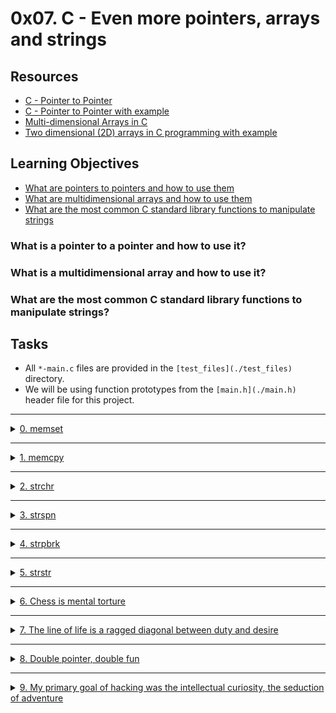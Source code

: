 # 0x07. C - Even more pointers, arrays and strings

## Resources
- [C - Pointer to Pointer](https://www.tutorialspoint.com/cprogramming/c_pointer_to_pointer.htm)
- [C - Pointer to Pointer with example](https://www.programiz.com/c-programming/c-pointer-pointer)
- [Multi-dimensional Arrays in C](https://www.geeksforgeeks.org/multi-dimensional-arrays-c-cpp/)
- [Two dimensional (2D) arrays in C programming with example](https://www.programiz.com/c-programming/c-multi-dimensional-arrays)

## Learning Objectives
- [What are pointers to pointers and how to use them](#what-is-a-pointer-to-a-pointer-and-how-to-use-it)
- [What are multidimensional arrays and how to use them](#what-is-a-multidimensional-array-and-how-to-use-it)
- [What are the most common C standard library functions to manipulate strings](#what-are-the-most-common-c-standard-library-functions-to-manipulate-strings)

### What is a pointer to a pointer and how to use it?

### What is a multidimensional array and how to use it?

### What are the most common C standard library functions to manipulate strings?

## Tasks
- All `*-main.c` files are provided in the `[test_files](./test_files)` directory.
- We will be using function prototypes from the `[main.h](./main.h)` header file for this project.

---

<details>
<summary><a href="0-memset.c">0. memset</a></summary>

<img src="./imgs/0-memset.png" alt="0-memset">

```c
#include "main.h"
#include <stdio.h>

/**
 * simple_print_buffer - prints buffer in hexa
 * @buffer: the address of memory to print
 * @size: the size of the memory to print
 *
 * Return: Nothing.
 */
void simple_print_buffer(char *buffer, unsigned int size)
{
        unsigned int i;

        i = 0;
        while (i < size)
        {
                if (i % 10)
                {
                        printf(" ");
                }
                if (!(i % 10) && i)
                {
                        printf("\n");
                }
                printf("0x%02x", buffer[i]);
                i++;
        }
        printf("\n");
}

/**
 * main - check the code
 *
 * Return: Always 0.
 */
int main(void)
{
    char buffer[98] = {0x00};

    simple_print_buffer(buffer, 98);
    _memset(buffer, 0x01, 95);
    printf("-------------------------------------------------\n");
    simple_print_buffer(buffer, 98);    
    return (0);
}
```
> Expected output:
```shell
0x00 0x00 0x00 0x00 0x00 0x00 0x00 0x00 0x00 0x00
0x00 0x00 0x00 0x00 0x00 0x00 0x00 0x00 0x00 0x00
0x00 0x00 0x00 0x00 0x00 0x00 0x00 0x00 0x00 0x00
0x00 0x00 0x00 0x00 0x00 0x00 0x00 0x00 0x00 0x00
0x00 0x00 0x00 0x00 0x00 0x00 0x00 0x00 0x00 0x00
0x00 0x00 0x00 0x00 0x00 0x00 0x00 0x00 0x00 0x00
0x00 0x00 0x00 0x00 0x00 0x00 0x00 0x00 0x00 0x00
0x00 0x00 0x00 0x00 0x00 0x00 0x00 0x00 0x00 0x00
0x00 0x00 0x00 0x00 0x00 0x00 0x00 0x00 0x00 0x00
0x00 0x00 0x00 0x00 0x00 0x00 0x00 0x00
-------------------------------------------------
0x01 0x01 0x01 0x01 0x01 0x01 0x01 0x01 0x01 0x01
0x01 0x01 0x01 0x01 0x01 0x01 0x01 0x01 0x01 0x01
0x01 0x01 0x01 0x01 0x01 0x01 0x01 0x01 0x01 0x01
0x01 0x01 0x01 0x01 0x01 0x01 0x01 0x01 0x01 0x01
0x01 0x01 0x01 0x01 0x01 0x01 0x01 0x01 0x01 0x01
0x01 0x01 0x01 0x01 0x01 0x01 0x01 0x01 0x01 0x01
0x01 0x01 0x01 0x01 0x01 0x01 0x01 0x01 0x01 0x01
0x01 0x01 0x01 0x01 0x01 0x01 0x01 0x01 0x01 0x01
0x01 0x01 0x01 0x01 0x01 0x01 0x01 0x01 0x01 0x01
0x01 0x01 0x01 0x01 0x01 0x00 0x00 0x00
```

> Compile with:
```shell
gcc -Wall -pedantic -Werror -Wextra -std=gnu89 0-main.c 0-memset.c -o 0-memset
```
</details>

---

<details>
<summary><a href="1-memcpy.c">1. memcpy</a></summary>

<img src="./imgs/1-memcpy.png" alt="1-memcpy">


```c
#include "main.h"
#include <stdio.h>

/**
 * simple_print_buffer - prints buffer in hexa
 * @buffer: the address of memory to print
 * @size: the size of the memory to print
 *
 * Return: Nothing.
 */
void simple_print_buffer(char *buffer, unsigned int size)
{
    unsigned int i;

    i = 0;
    while (i < size)
    {
        if (i % 10)
        {
            printf(" ");
        }
        if (!(i % 10) && i)
        {
            printf("\n");
        }
        printf("0x%02x", buffer[i]);
        i++;
    }
    printf("\n");
}

/**
 * main - check the code
 *
 * Return: Always 0.
 */
int main(void)
{
    char buffer[98] = {0};
    char buffer2[98] = {1, 2, 3, 4, 5, 6, 7, 8, 9, 10, 11, 12, 13, 14};

    simple_print_buffer(buffer, 98);
    _memcpy(buffer + 50, buffer2, 10);
    printf("-------------------------------------------------\n");
    simple_print_buffer(buffer, 98);    
    return (0);
}
```

> Expected output:
```shell
0x00 0x00 0x00 0x00 0x00 0x00 0x00 0x00 0x00 0x00
0x00 0x00 0x00 0x00 0x00 0x00 0x00 0x00 0x00 0x00
0x00 0x00 0x00 0x00 0x00 0x00 0x00 0x00 0x00 0x00
0x00 0x00 0x00 0x00 0x00 0x00 0x00 0x00 0x00 0x00
0x00 0x00 0x00 0x00 0x00 0x00 0x00 0x00 0x00 0x00
0x00 0x00 0x00 0x00 0x00 0x00 0x00 0x00 0x00 0x00
0x00 0x00 0x00 0x00 0x00 0x00 0x00 0x00 0x00 0x00
0x00 0x00 0x00 0x00 0x00 0x00 0x00 0x00 0x00 0x00
0x00 0x00 0x00 0x00 0x00 0x00 0x00 0x00 0x00 0x00
0x00 0x00 0x00 0x00 0x00 0x00 0x00 0x00
-------------------------------------------------
0x00 0x00 0x00 0x00 0x00 0x00 0x00 0x00 0x00 0x00
0x00 0x00 0x00 0x00 0x00 0x00 0x00 0x00 0x00 0x00
0x00 0x00 0x00 0x00 0x00 0x00 0x00 0x00 0x00 0x00
0x00 0x00 0x00 0x00 0x00 0x00 0x00 0x00 0x00 0x00
0x00 0x00 0x00 0x00 0x00 0x00 0x00 0x00 0x00 0x00
0x01 0x02 0x03 0x04 0x05 0x07 0x07 0x08 0x09 0x0a
0x00 0x00 0x00 0x00 0x00 0x00 0x00 0x00 0x00 0x00
0x00 0x00 0x00 0x00 0x00 0x00 0x00 0x00 0x00 0x00
0x00 0x00 0x00 0x00 0x00 0x00 0x00 0x00 0x00 0x00
0x00 0x00 0x00 0x00 0x00 0x00 0x00 0x00
```

> Compile with:
```shell
gcc -Wall -pedantic -Werror -Wextra -std=gnu89 1-main.c 1-memcpy.c -o 1-memcpy
```

</details>

---

<details>
<summary><a href="2-strchr.c">2. strchr</a></summary>

<img src="./imgs/2-strchr.png" alt="2-strchr">


```c
#include "main.h"
#include <stdio.h>

/**
 * main - check the code
 *
 * Return: Always 0.
 */
int main(void)
{
    char *s = "hello";
    char *f;

    f = _strchr(s, 'l');

    if (f != NULL)
    {
        printf("%s\n", f);
    }
    return (0);
}
```
> Compiled with:
```shell
gcc -Wall -pedantic -Werror -Wextra -std=gnu89 2-main.c 2-strchr.c -o 2-strchr
```
> Expected output:
```shell
llo
```


</details>

---

<details>
<summary><a href="3-strspn.c">3. strspn</a></summary>

<img src="./imgs/3-strspn.png" alt="3-strspn">


```c
#include "main.h"
#include <stdio.h>

/**
 * main - check the code
 *
 * Return: Always 0.
 */
int main(void)
{
    char *s = "hello, world";
    char *f = "oleh";
    unsigned int n;

    n = _strspn(s, f);
    printf("%u\n", n);
    return (0);
}
```
> Compiled with:
```shell
gcc -Wall -pedantic -Werror -Wextra -std=gnu89 3-main.c 3-strspn.c -o 3-strspn
```
> Expected output:
```shell
5
```

</details>

---

<details>
<summary><a href="4-strpbrk.c">4. strpbrk</a></summary>

<img src="./imgs/4-strpbrk.png" alt="4-strpbrk">

```c
#include "main.h"
#include <stdio.h>

/**
 * main - check the code
 *
 * Return: Always 0.
 */
int main(void)
{
    char *s = "hello, world";
    char *f = "world";
    char *t;

    t = _strpbrk(s, f);
    printf("%s\n", t);
    return (0);
}

```
> Compiled with:
```shell
gcc -Wall -pedantic -Werror -Wextra -std=gnu89 4-main.c 4-strpbrk.c -o 4-strpbrk
```
> Expected output:
```shell
llo, world
```

</details>

---

<details>
<summary><a href="5-strstr.c">5. strstr</a></summary>

<img src="./imgs/5-strstr.png" alt="5-strstr">

```c
#include "main.h"
#include <stdio.h>

/**
 * main - check the code
 *
 * Return: Always 0.
 */
int main(void)
{
    char *s = "hello, world";
    char *f = "world";
    char *t;

    t = _strstr(s, f);
    printf("%s\n", t);
    return (0);
}
```
> Compiled with:
```shell
gcc -Wall -pedantic -Werror -Wextra -std=gnu89 5-main.c 5-strstr.c -o 5-strstr
```
	
> Expected output:
```shell
world
```

</details>

---

<details>
<summary><a href="7-print_chessboard.c">6. Chess is mental torture</a></summary>

<img src="./imgs/7-print_chessboard.png" alt="7-print_chessboard">

```c
#include "main.h"
#include <stdio.h>

/**
 * main - check the code
 *
 * Return: Always 0.
 */
int main(void)
{
    char board[8][8] = {
        {'r', 'k', 'b', 'q', 'k', 'b', 'k', 'r'},
        {'p', 'p', 'p', 'p', 'p', 'p', 'p', 'p'},
        {' ', ' ', ' ', ' ', ' ', ' ', ' ', ' '},
        {' ', ' ', ' ', ' ', ' ', ' ', ' ', ' '},
        {' ', ' ', ' ', ' ', ' ', ' ', ' ', ' '},
        {' ', ' ', ' ', ' ', ' ', ' ', ' ', ' '},
        {'P', 'P', 'P', 'P', 'P', 'P', 'P', 'P'},
        {'R', 'K', 'B', 'Q', 'K', 'B', 'K', 'R'},
    };
    print_chessboard(board);
    return (0);
}
```
> Compiled with:
```shell
gcc -Wall -pedantic -Werror -Wextra -std=gnu89 _putchar.c 7-main.c 7-print_chessboard.c -o 7-print_chessboard
```
> Expected output:
```shell
rkbqkbkr
pppppppp




PPPPPPPP
RKBQKBKR
```

</details>

---

<details>
<summary><a href="8-print_diagsums.c">7. The line of life is a ragged diagonal between duty and desire</a></summary>

<img src="./imgs/8-print_diagsums.png" alt="8-print_diagsums">

```c
#include "main.h"
#include <stdio.h>

/**
 * main - check the code
 *
 * Return: Always 0.
 */
int main(void)
{
    int c3[3][3] = {
        {0, 1, 5},
        {10, 11, 12},
        {1000, 101, 102},
    };
    int c5[5][5] = {
        {0, 1, 5, 12124, 1234},
        {10, 11, 12, 123521, 12512},
        {1000, 101, 102, 12545, 214543435},
        {100, 1012451, 11102, 12545, 214543435},
        {10, 12401, 10452, 11542545, 1214543435},
    };
    print_diagsums((int *)c3, 3);
    print_diagsums((int *)c5, 5);
    return (0);
}
```
> Compiled with:
```shell
gcc -Wall -pedantic -Werror -Wextra -std=gnu89 8-main.c 8-print_diagsums.c -o 8-print_diagsums
```
> Expected output:
```shell
113, 1016
1214556093, 1137318
```

</details>

---

<details>
<summary><a href="100-set_string.c">8. Double pointer, double fun</a></summary>

<img src="./imgs/100-set_string.png" alt="100-set_string">

```c
#include "main.h"
#include <stdio.h>

/**
 * main - check the code
 *
 * Return: Always 0.
 */
int main(void)
{
    char *s0 = "Bob Dylan";
    char *s1 = "Robert Allen";

    printf("%s, %s\n", s0, s1);
    set_string(&s1, s0);
    printf("%s, %s\n", s0, s1);
    return (0);
}
```
> Compiled with:
```shell
gcc -Wall -pedantic -Werror -Wextra -std=gnu89 100-main.c 100-set_string.c -o 100-set_string
```
> Expected output:
```shell
Bob Dylan, Robert Allen
Bob Dylan, Bob Dylan
```

</details>

---

<details>
<summary><a href="101-crackme_password">9. My primary goal of hacking was the intellectual curiosity, the seduction of adventure</a></summary>

<img src="./imgs/101-crackme_password.png" alt="101-crackme_password">

## How I cracked the password
- Step 1: I ran the [program](https://github.com/holbertonschool/0x06.c) with random inputs to see what the output was. (it was always `Access denied`)
- Step 2: I opened the program in `gdb` to see what the program was doing.
    - I used `info functions` to see what functions were in the program.

<img src="./imgs/101-crackme_1.png" alt="101-crackme_password_1" height="500" >

- Step 3: I used `disassemble main` to see where the the `strcmp` and `strncmp` functions were being called.
	
<img src="./imgs/101-crackme_cmp_1.png" alt="101-crackme_cmp_1" width="400"> 

	
<img src="./imgs/101-crackme_cmp_2.png" alt="101-crackme_cmp_2" width="400">
	
- Step 4: I examined the compared strings to see what the password was.
    <img src="./imgs/101-crackme_cmp_res.png" alt="101-crackme_cmp_2">
- Step 5: After that I tried the using one of the passwords in the program but didn't work!
- Step 6: I then I noticed that there's `MD5` hash functions from the `OpenSSL` library being called.
- Step 7: I Used an online decoder to decode the hash to the password.
  - hash: `e99a18c428cb38d5f260853678922e03`
  - password: `abc123`
- Step 8: I ran the program with the password and still didn't work!
- Step 9: After examining the assembly code I noticed that the program printing `Access denied` when `argc` is not equal to `1`.
  - That mean that the program use other method to check the password.
- Step 10: After examining the assembly more I noticed that the program use `envp` param and checks
  - They iterat through the `envp` array and check if the `envp[i]` is equal to `jennieandjayloveasm=`
  - If it is equal to `jennieandjayloveasm=` then the program compute its `MD5` hash and compare it to the hash `e99a18c428cb38d5f260853678922e03`
  - If it is equal to `e99a18c428cb38d5f260853678922e03` then the program prints `Access Granted` and exits.

## The solution
 - create a environment variable called `jennieandjayloveasm=` and set it to the password `abc123`
 - `export jennieandjayloveasm=abc123`
 - run the program `./101-crackme_password`
 - The program should print `Access Granted`

</details>

